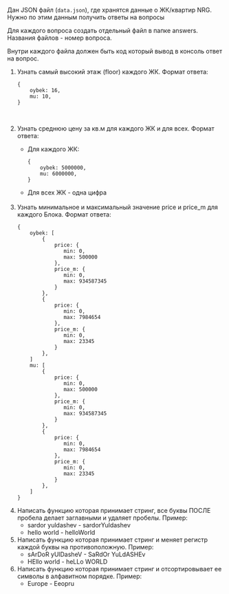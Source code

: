 Дан JSON файл (`data.json`), где хранятся данные о ЖК/квартир NRG. Нужно по этим данным получить ответы на вопросы
 
<p>Для каждого вопроса создать отдельный файл в папке answers. Названия файлов - номер вопроса.</p>

<p>Внутри каждого файла должен быть код который вывод в консоль ответ на вопрос.</p>

<ol>
<li>
    Узнать самый высокий этаж (floor) каждого ЖК. Формат ответа:
        
```
{
    oybek: 16,
    mu: 10,
}
```
<br>
</li>

<li>

Узнать среднюю цену за кв.м для каждого ЖК и для всех. Формат ответа:
<ul>
<li>
Для каждого ЖК:

```
{
    oybek: 5000000,
    mu: 6000000,
}
```
</li>

<li>Для всех ЖК - одна цифра</li>
</ul>
<br>
</li>



<li>
    Узнать минимальное и максимальный значение price и price_m для каждого Блока. Формат ответа:

```
{
    oybek: [
        {
            price: {
               min: 0,
               max: 500000
            },
            price_m: {
               min: 0,
               max: 934587345
            }
        },
        {
            price: {
               min: 0,
               max: 7984654
            },
            price_m: {
               min: 0,
               max: 23345
            }
        },
    ]
    mu: [
        {
            price: {
               min: 0,
               max: 500000
            },
            price_m: {
               min: 0,
               max: 934587345
            }
        },
        {
            price: {
               min: 0,
               max: 7984654
            },
            price_m: {
               min: 0,
               max: 23345
            }
        },
    ]
}
```
</li>

<li>
Написать функцию которая принимает стринг, все буквы ПОСЛЕ пробела делает заглавными и удаляет пробелы. Пример:
<ul>
<li>
sardor yuldashev - sardorYuldashev
</li>
<li>
hello world - helloWorld 
</li>
</ul>
</li>

<li>
Написать функцию которая принимает стринг и меняет регистр каждой буквы на противоположную. Пример:
<ul>
<li>
sArDoR yUlDasheV - SaRdOr YuLdASHEv
</li>
<li>
HEllo world - heLLo WORLD 
</li>
</ul>
</li>

<li>
Написать функцию которая принимает стринг и отсортировывает ее символы в алфавитном порядке. Пример:
<ul>
<li>
Europe - Eeopru
</ul>
</li>

</ol>